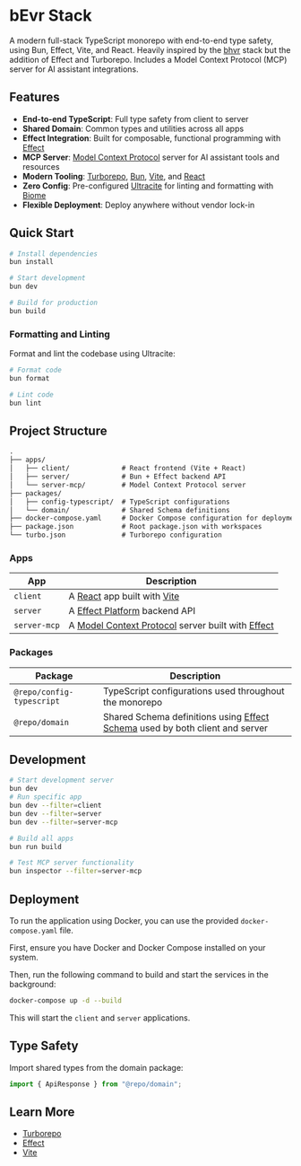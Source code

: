 # bEvr Stack

A modern full-stack TypeScript monorepo with end-to-end type safety, using Bun,
Effect, Vite, and React. Heavily inspired by the [bhvr](https://bhvr.dev/) stack
but the addition of Effect and Turborepo. Includes a Model Context Protocol
(MCP) server for AI assistant integrations.

## Features

- **End-to-end TypeScript**: Full type safety from client to server
- **Shared Domain**: Common types and utilities across all apps
- **Effect Integration**: Built for composable, functional programming with
  [Effect](https://effect.website)
- **MCP Server**: [Model Context Protocol](https://modelcontextprotocol.io/)
  server for AI assistant tools and resources
- **Modern Tooling**: [Turborepo](https://turbo.build/), [Bun](https://bun.sh/),
  [Vite](https://vitejs.dev/), and [React](https://react.dev/)
- **Zero Config**: Pre-configured [Ultracite](https://www.ultracite.ai/) for
  linting and formatting with [Biome](https://biomejs.dev)
- **Flexible Deployment**: Deploy anywhere without vendor lock-in

## Quick Start

```bash
# Install dependencies
bun install

# Start development
bun dev

# Build for production
bun build
```

### Formatting and Linting

Format and lint the codebase using Ultracite:

```bash
# Format code
bun format

# Lint code
bun lint
```

## Project Structure

```txt
.
├── apps/
│   ├── client/             # React frontend (Vite + React)
│   ├── server/             # Bun + Effect backend API
│   └── server-mcp/         # Model Context Protocol server
├── packages/
│   ├── config-typescript/  # TypeScript configurations
│   └── domain/             # Shared Schema definitions
├── docker-compose.yaml     # Docker Compose configuration for deployment
├── package.json            # Root package.json with workspaces
└── turbo.json              # Turborepo configuration
```

### Apps

| App          | Description                                                                                                     |
| ------------ | --------------------------------------------------------------------------------------------------------------- |
| `client`     | A [React](https://react.dev) app built with [Vite](https://vitejs.dev)                                          |
| `server`     | A [Effect Platform](https://effect.website) backend API                                                         |
| `server-mcp` | A [Model Context Protocol](https://modelcontextprotocol.io/) server built with [Effect](https://effect.website) |

### Packages

| Package                   | Description                                                                                                        |
| ------------------------- | ------------------------------------------------------------------------------------------------------------------ |
| `@repo/config-typescript` | TypeScript configurations used throughout the monorepo                                                             |
| `@repo/domain`            | Shared Schema definitions using [Effect Schema](https://effect.website/docs/schema) used by both client and server |

## Development

```bash
# Start development server
bun dev
# Run specific app
bun dev --filter=client
bun dev --filter=server
bun dev --filter=server-mcp

# Build all apps
bun run build

# Test MCP server functionality
bun inspector --filter=server-mcp
```

## Deployment

To run the application using Docker, you can use the provided
`docker-compose.yaml` file.

First, ensure you have Docker and Docker Compose installed on your system.

Then, run the following command to build and start the services in the
background:

```bash
docker-compose up -d --build
```

This will start the `client` and `server` applications.

## Type Safety

Import shared types from the domain package:

```typescript
import { ApiResponse } from "@repo/domain";
```

## Learn More

- [Turborepo](https://turborepo.com/docs)
- [Effect](https://effect.website/docs/introduction)
- [Vite](https://vitejs.dev/guide/)
